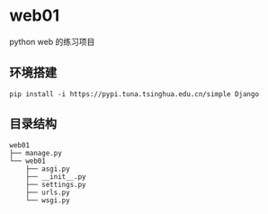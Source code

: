 # web01

python web 的练习项目

## 环境搭建

```shell
pip install -i https://pypi.tuna.tsinghua.edu.cn/simple Django
```

## 目录结构

```shell
web01
├── manage.py
└── web01
    ├── asgi.py
    ├── __init__.py
    ├── settings.py
    ├── urls.py
    └── wsgi.py
```
